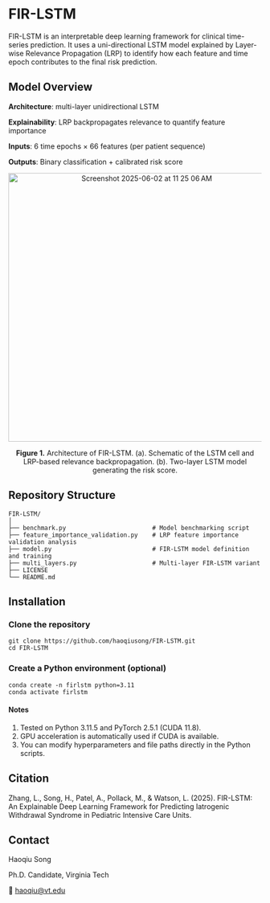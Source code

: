 # FIR-LSTM

FIR-LSTM is an interpretable deep learning framework for clinical time-series prediction.
It uses a uni-directional LSTM model explained by Layer-wise Relevance Propagation (LRP) to identify how each feature and time epoch contributes to the final risk prediction.

## Model Overview

**Architecture**: multi-layer unidirectional LSTM

**Explainability**: LRP backpropagates relevance to quantify feature importance

**Inputs**: 6 time epochs × 66 features (per patient sequence)

**Outputs**: Binary classification + calibrated risk score

<div align="center">
	<img width="535" alt="Screenshot 2025-06-02 at 11 25 06 AM" loc="center" src="https://github.com/user-attachments/assets/ea57ef88-c95d-440b-886e-55c680f2b8de" />
	<p><b>Figure 1.</b> Architecture of FIR-LSTM. (a). Schematic of the LSTM cell and LRP-based relevance backpropagation. (b). Two-layer LSTM model generating the risk score.</p>
</div>

## Repository Structure

```
FIR-LSTM/
│
├── benchmark.py                  		# Model benchmarking script
├── feature_importance_validation.py	# LRP feature importance validation analysis
├── model.py							# FIR-LSTM model definition and training
├── multi_layers.py						# Multi-layer FIR-LSTM variant
├── LICENSE
└── README.md
```

## Installation

### Clone the repository

```
git clone https://github.com/haoqiusong/FIR-LSTM.git
cd FIR-LSTM
```

### Create a Python environment (optional)

```
conda create -n firlstm python=3.11
conda activate firlstm
```

#### Notes

1. Tested on Python 3.11.5 and PyTorch 2.5.1 (CUDA 11.8).
2. GPU acceleration is automatically used if CUDA is available.
3. You can modify hyperparameters and file paths directly in the Python scripts.

## Citation

Zhang, L., Song, H., Patel, A., Pollack, M., & Watson, L. (2025). FIR-LSTM: An Explainable Deep Learning Framework for Predicting Iatrogenic Withdrawal Syndrome in Pediatric Intensive Care Units.

## Contact

Haoqiu Song

Ph.D. Candidate, Virginia Tech

📧 haoqiu@vt.edu
